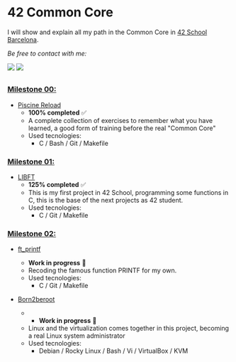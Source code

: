 # 42 Common Core

I will show and explain all my path in the Common Core in [42 School Barcelona][1].

*Be free to contact with me:*
<div align="left">
  <a href = "mailto:gbarulls@gmail.com"><img src="https://img.shields.io/badge/Gmail-D14836?style=for-the-badge&logo=gmail&logoColor=white"></a>
  <a href="https://www.linkedin.com/in/guillem-barulls-casades%C3%BAs-9906001a/" target="_blank"><img src="https://img.shields.io/badge/-LinkedIn-%230077B5?style=for-the-badge&logo=linkedin&logoColor=white" target="_blank"></a> 
</div>

##

### [**Milestone 00:**](https://github.com/zikocult/Cursus42/tree/main/00_piscine_reload)

- [Piscine Reload](https://github.com/zikocult/Cursus42/tree/main/00_piscine_reload/reload) 
	- **100% completed** ✅
	- A complete collection of exercises to remember what you have learned, a good form of training before the real "Common Core"
	- Used tecnologies:
		- C / Bash / Git / Makefile

### [**Milestone 01:**](https://github.com/zikocult/Cursus42/tree/main/01_ring)

- [LIBFT](https://github.com/zikocult/Cursus42/tree/main/01_ring/libft)  
	- **125% completed** ✅
	- This is my first project in 42 School, programming some functions in C, this is the base of the next projects as 42 student.
	- Used tecnologies:
	  	- C / Git / Makefile

### [**Milestone 02:**](https://github.com/zikocult/Cursus42/tree/main/02_ring)

- [ft_printf](https://github.com/zikocult/Cursus42/tree/main/02_ring/printf)
	- **Work in progress** 🚨
	- Recoding the famous function PRINTF for my own.
	- Used tecnologies:
	  	- C / Git / Makefile

- [Born2beroot](https://github.com/zikocult/Cursus42/tree/main/02_ring/born2beroot)
	- - **Work in progress** 🚨
	- Linux and the virtualization comes together in this project, becoming a real Linux system administrator
	- Used tecnologies:
		- Debian / Rocky Linux / Bash / Vi / VirtualBox / KVM 

[1]: https://www.42barcelona.com/
